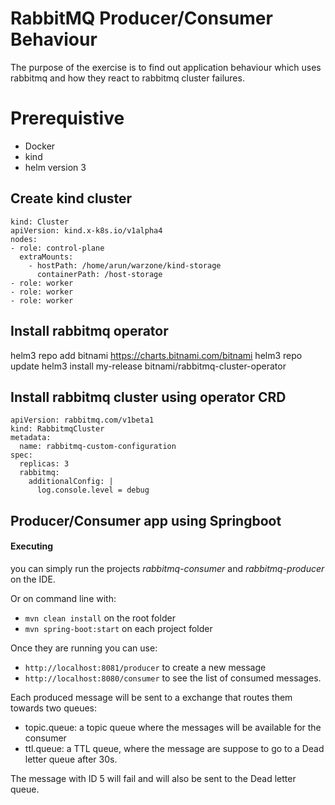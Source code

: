 # RabbitMQ Producer/Consumer Behaviour

The purpose of the exercise is to find out application behaviour which uses rabbitmq and how they react to rabbitmq cluster failures.

# Prerequistive

- Docker
- kind 
- helm version 3

## Create kind cluster
```
kind: Cluster
apiVersion: kind.x-k8s.io/v1alpha4
nodes:
- role: control-plane
  extraMounts:
    - hostPath: /home/arun/warzone/kind-storage
      containerPath: /host-storage
- role: worker
- role: worker
- role: worker
```
## Install rabbitmq operator
helm3 repo add bitnami https://charts.bitnami.com/bitnami
helm3 repo update
helm3 install my-release bitnami/rabbitmq-cluster-operator
## Install rabbitmq cluster using operator CRD
```
apiVersion: rabbitmq.com/v1beta1
kind: RabbitmqCluster
metadata:
  name: rabbitmq-custom-configuration
spec:
  replicas: 3
  rabbitmq:
    additionalConfig: |
      log.console.level = debug
```

## Producer/Consumer app using Springboot 



#### Executing

you can simply run the projects *rabbitmq-consumer* and *rabbitmq-producer* on the IDE.

Or on command line with:
* `mvn clean install` on the root folder
* `mvn spring-boot:start` on each project folder

Once they are running you can use:
* `http://localhost:8081/producer` to create a new message
* `http://localhost:8080/consumer` to see the list of consumed messages.

Each produced message will be sent to a exchange that routes them towards two queues:  
* topic.queue: a topic queue where the messages will be available for the consumer
* ttl.queue: a TTL queue, where the message are suppose to go to a Dead letter queue after
30s.

The message with ID 5 will fail and will also be sent to the Dead letter queue.

